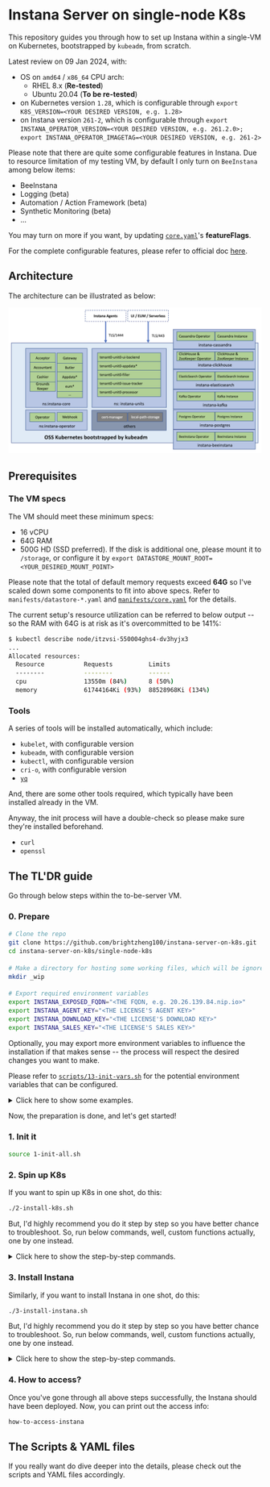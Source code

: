 # Instana Server on single-node K8s

This repository guides you through how to set up Instana within a single-VM on Kubernetes, bootstrapped by `kubeadm`, from scratch.

Latest review on 09 Jan 2024, with:

- OS on `amd64` / `x86_64` CPU arch:
  - RHEL 8.x (**Re-tested**)
  - Ubuntu 20.04 (**To be re-tested**)
- on Kubernetes version `1.28`, which is configurable through `export K8S_VERSION=<YOUR DESIRED VERSION, e.g. 1.28>`
- on Instana version `261-2`, which is configurable through `export INSTANA_OPERATOR_VERSION=<YOUR DESIRED VERSION, e.g. 261.2.0>; export INSTANA_OPERATOR_IMAGETAG=<YOUR DESIRED VERSION, e.g. 261-2>`

Please note that there are quite some configurable features in Instana. Due to resource limitation of my testing VM, by default I only turn on `BeeInstana` among below items:
- BeeInstana
- Logging (beta)
- Automation / Action Framework (beta)
- Synthetic Monitoring (beta)
- ...

You may turn on more if you want, by updating [`core.yaml`](./manifests/core.yaml)'s **featureFlags**.

For the complete configurable features, please refer to official doc [here](https://www.ibm.com/docs/en/instana-observability/current?topic=openshift-enabling-optional-features).


## Architecture

The architecture can be illustrated as below:

![Architecture of Instana Server](./misc/architecture.png)


## Prerequisites

### The VM specs

The VM should meet these minimum specs:
- 16 vCPU
- 64G RAM
- 500G HD (SSD preferred). If the disk is additional one, please mount it to `/storage`, or configure it by `export DATASTORE_MOUNT_ROOT=<YOUR_DESIRED_MOUNT_POINT>`

Please note that the total of default memory requests exceed **64G** so I've scaled down some components to fit into above specs.
Refer to `manifests/datastore-*.yaml` and [`manifests/core.yaml`](./manifests/core.yaml) for the details.

The current setup's resource utilization can be referred to below output -- so the RAM with 64G is at risk as it's overcommitted to be 141%:

```sh
$ kubectl describe node/itzvsi-550004ghs4-dv3hyjx3
...
Allocated resources:
  Resource           Requests          Limits
  --------           --------          ------
  cpu                13550m (84%)      8 (50%)
  memory             61744164Ki (93%)  88528968Ki (134%)
```


### Tools

A series of tools will be installed automatically, which include:
- `kubelet`, with configurable version
- `kubeadm`, with configurable version
- `kubectl`, with configurable version
- `cri-o`, with configurable version
- [`yq`](https://github.com/mikefarah/yq)

And, there are some other tools required, which typically have been installed already in the VM.

Anyway, the init process will have a double-check so please make sure they're installed beforehand.
- `curl`
- `openssl`


## The TL'DR guide

Go through below steps within the to-be-server VM.

### 0. Prepare

```sh
# Clone the repo
git clone https://github.com/brightzheng100/instana-server-on-k8s.git
cd instana-server-on-k8s/single-node-k8s

# Make a directory for hosting some working files, which will be ignored by Git
mkdir _wip

# Export required environment variables
export INSTANA_EXPOSED_FQDN="<THE FQDN, e.g. 20.26.139.84.nip.io>"
export INSTANA_AGENT_KEY="<THE LICENSE'S AGENT KEY>"
export INSTANA_DOWNLOAD_KEY="<THE LICENSE'S DOWNLOAD KEY>"
export INSTANA_SALES_KEY="<THE LICENSE'S SALES KEY>"
```

Optionally, you may export more environment variables to influence the installation if that makes sense -- the process will respect the desired changes you want to make.

Please refer to [`scripts/13-init-vars.sh`](./scripts/13-init-vars.sh) for the potential environment variables that can be configured.

<details>
  <summary>Click here to show some examples.</summary>
  
  For example, to change the default Instana console login password, do something like this:

  ```sh
  export INSTANA_ADMIN_PWD=MyCoolPassword
  ```

  To use another desired version of Instana, if available, do something like this:

  ```sh
  export INSTANA_OPERATOR_VERSION="261.2.0"
  export INSTANA_OPERATOR_IMAGETAG="261-2"
  ```

  > Note: configured version of Instana may or may not work with currently configured datastore components.

</details>

Now, the preparation is done, and let's get started!


### 1. Init it

```sh
source 1-init-all.sh
```


### 2. Spin up K8s

If you want to spin up K8s in one shot, do this:

```sh
./2-install-k8s.sh
```

But, I'd highly recommend you do it step by step so you have better chance to troubleshoot.
So, run below commands, well, custom functions actually, one by one instead.

<details>
  <summary>Click here to show the step-by-step commands.</summary>
  
  ```sh
  installing-k8s-tools
  installing-k8s-cri

  bootstrapping-k8s
  progress-bar 1

  getting-ready-k8s

  installing-k8s-cni

  installing-tools
  ```
</details>


### 3. Install Instana

Similarly, if you want to install Instana in one shot, do this:

```sh
./3-install-instana.sh
```

But, I'd highly recommend you do it step by step so you have better chance to troubleshoot.
So, run below commands, well, custom functions actually, one by one instead.


<details>
  <summary>Click here to show the step-by-step commands.</summary>
  
  ```sh
  creating-namespaces
  installing-local-path-provisioner

  installing-cert-manager
  # check before proceeding: wait 5 mins for expected 3 pods
  check-namespaced-pod-status-and-keep-displaying-info "cert-manager" 5 3 "kubectl get pod -n cert-manager"

  installing-datastore-kafka
  installing-datastore-elasticsearch
  installing-datastore-postgres
  installing-datastore-cassandra
  installing-datastore-clickhouse

  installing-beeinstana
  # check before proceeding: wait 10 mins for expected 4 pods
  check-namespaced-pod-status-and-keep-displaying-info "instana-beeinstana" 10 4 "kubectl get pod -n instana-beeinstana"

  installing-instana-operator
  # check before proceeding: wait 8 mins for expected 2 pods
  check-namespaced-pod-status-and-keep-displaying-info "instana-operator" 8 2 "kubectl get pod -n instana-operator"

  installing-instana-server-secret-image-pullsecret
  installing-instana-server-secret-instana-core
  installing-instana-server-secret-instana-tls
  installing-instana-server-secret-tenant0-unit0

  installing-instana-server-core
  # check before proceeding: wait 20 mins for expected 21 more pods
  # Note: this depends on the beta features as well so don't be that exact
  check-namespaced-pod-status-and-keep-displaying-info "instana-core" 20 21 "kubectl get pod -n instana-core"

  installing-instana-server-unit
  # check before proceeding: wait 10 mins for expected 6 pods
  check-namespaced-pod-status-and-keep-displaying-info "instana-units" 10 6 "kubectl get pod -n instana-units"

  exposing-instana-server-services
  ```
</details>


### 4. How to access?

Once you've gone through all above steps successfully, the Instana should have been deployed.
Now, you can print out the access info:

```sh
how-to-access-instana
```

## The Scripts & YAML files

If you really want do dive deeper into the details, please check out the scripts and YAML files accordingly.
